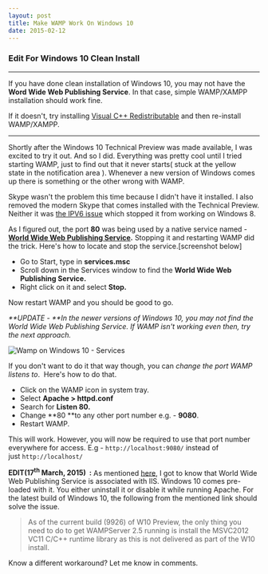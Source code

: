 ```yaml
---
layout: post
title: Make WAMP Work On Windows 10
date: 2015-02-12
---
```


### Edit For Windows 10 Clean Install

---

If you have done clean installation of Windows 10, you may not have the **Word Wide Web Publishing Service**. In that case, simple WAMP/XAMPP installation should work fine.

If it doesn't, try installing [Visual C++ Redistributable](http://www.microsoft.com/en-us/download/details.aspx?id=30679) and then re-install WAMP/XAMPP.

---

Shortly after the Windows 10 Technical Preview was made available, I was excited to try it out. And so I did. Everything was pretty cool until I tried starting WAMP, just to find out that it never starts( stuck at the yellow state in the notification area ). Whenever a new version of Windows comes up there is something or the other wrong with WAMP.

Skype wasn't the problem this time because I didn't have it installed. I also removed the modern Skype that comes installed with the Technical Preview. Neither it was [the IPV6 issue](https://praveenpuglia.wordpress.com/2012/11/20/setting-up-wamp-server-in-windows-8/) which stopped it from working on Windows 8.

As I figured out, the port **80** was being used by a native service named - **[World Wide Web Publishing Service](https://technet.microsoft.com/en-us/library/cc734944%28v=ws.10%29.aspx).** Stopping it and restarting WAMP did the trick. Here's how to locate and stop the service.[screenshot below]

- Go to Start, type in **services.msc**
- Scroll down in the Services window to find the **World Wide Web Publishing Service.**
- Right click on it and select **Stop.**

Now restart WAMP and you should be good to go.

_**UPDATE - **In the newer versions of Windows 10, you may not find the World Wide Web Publishing Service. If WAMP isn't working even then, try the next approach._

![Wamp on Windows 10 - Services](/assets/images/2015/02/wamp.png)

If you don't want to do it that way though, you can _change the port WAMP listens to_.  Here's how to do that.

- Click on the WAMP icon in system tray.
- Select **Apache > httpd.conf**
- Search for **Listen 80.**
- Change **80 **to any other port number e.g. - **9080**.
- Restart WAMP.

This will work. However, you will now be required to use that port number everywhere for access. E.g - `http://localhost:9080/` instead of just `http://localhost/`

**EDIT(17<sup>th</sup> March, 2015)  :** As mentioned [here](http://forum.wampserver.com/read.php?2,130348,132009), I got to know that World Wide Web Publishing Service is associated with IIS. Windows 10 comes pre-loaded with it. You either uninstall it or disable it while running Apache. For the latest build of Windows 10, the following from the mentioned link should solve the issue.

> As of the current build (9926) of W10 Preview, the only thing you need to do to get WAMPServer 2.5 running is install the MSVC2012 VC11 C/C++ runtime library as this is not delivered as part of the W10 install.

Know a different workaround? Let me know in comments.

